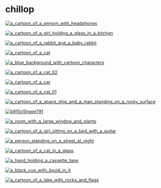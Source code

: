 # chillop

<a href="a_cartoon_of_a_person_with_headphones.png"><img alt="a_cartoon_of_a_person_with_headphones" src="a_cartoon_of_a_person_with_headphones.png"></a>

<a href="a_cartoon_of_a_girl_holding_a_glass_in_a_kitchen.png"><img alt="a_cartoon_of_a_girl_holding_a_glass_in_a_kitchen" src="a_cartoon_of_a_girl_holding_a_glass_in_a_kitchen.png"></a>

<a href="a_cartoon_of_a_rabbit_and_a_baby_rabbit.png"><img alt="a_cartoon_of_a_rabbit_and_a_baby_rabbit" src="a_cartoon_of_a_rabbit_and_a_baby_rabbit.png"></a>

<a href="a_cartoon_of_a_cat.png"><img alt="a_cartoon_of_a_cat" src="a_cartoon_of_a_cat.png"></a>

<a href="a_blue_background_with_cartoon_characters.jpg"><img alt="a_blue_background_with_cartoon_characters" src="a_blue_background_with_cartoon_characters.jpg"></a>

<a href="a_cartoon_of_a_cat_02.png"><img alt="a_cartoon_of_a_cat_02" src="a_cartoon_of_a_cat_02.png"></a>

<a href="a_cartoon_of_a_car.jpg"><img alt="a_cartoon_of_a_car" src="a_cartoon_of_a_car.jpg"></a>

<a href="a_cartoon_of_a_cat_01.png"><img alt="a_cartoon_of_a_cat_01" src="a_cartoon_of_a_cat_01.png"></a>

<a href="a_cartoon_of_a_space_ship_and_a_man_standing_on_a_rocky_surface.jpg"><img alt="a_cartoon_of_a_space_ship_and_a_man_standing_on_a_rocky_surface" src="a_cartoon_of_a_space_ship_and_a_man_standing_on_a_rocky_surface.jpg"></a>

<a href="b910o5hgqe791.webp"><img alt="b910o5hgqe791" src="b910o5hgqe791.webp"></a>

<a href="a_room_with_a_large_window_and_plants.jpg"><img alt="a_room_with_a_large_window_and_plants" src="a_room_with_a_large_window_and_plants.jpg"></a>

<a href="a_cartoon_of_a_girl_sitting_on_a_bed_with_a_guitar.png"><img alt="a_cartoon_of_a_girl_sitting_on_a_bed_with_a_guitar" src="a_cartoon_of_a_girl_sitting_on_a_bed_with_a_guitar.png"></a>

<a href="a_person_standing_on_a_street_at_night.png"><img alt="a_person_standing_on_a_street_at_night" src="a_person_standing_on_a_street_at_night.png"></a>

<a href="a_cartoon_of_a_cat_in_a_glass.png"><img alt="a_cartoon_of_a_cat_in_a_glass" src="a_cartoon_of_a_cat_in_a_glass.png"></a>

<a href="a_hand_holding_a_cassette_tape.jpg"><img alt="a_hand_holding_a_cassette_tape" src="a_hand_holding_a_cassette_tape.jpg"></a>

<a href="a_black_cup_with_liquid_in_it.png"><img alt="a_black_cup_with_liquid_in_it" src="a_black_cup_with_liquid_in_it.png"></a>

<a href="a_cartoon_of_a_lake_with_rocks_and_flags.jpg"><img alt="a_cartoon_of_a_lake_with_rocks_and_flags" src="a_cartoon_of_a_lake_with_rocks_and_flags.jpg"></a>


